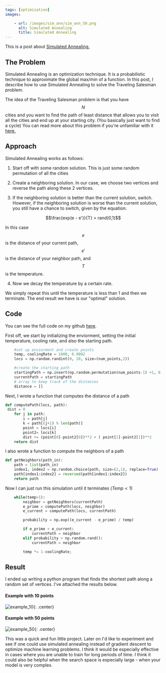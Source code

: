 ```yaml
---
tags: [optimization]
images:

    - url: /images/sim_ann/sim_ann_50.png
      alt: Simulated Annealing
      title: Simulated Annealing
---
```


This is a post about [Simulated Annealing.](https://en.wikipedia.org/wiki/Simulated_annealing)

## The Problem
Simulated Annealing is an optimization technique. It is a probabilistic technique to approximate the global max/min of a function. In this post, I describe how to use Simulated Annealing to solve the Traveling Salesman problem.
<!--more-->

The idea of the Traveling Salesman problem is that you have $$N$$ cities and you want to find the path of least distance that allows you to visit all the cities and end up at your starting city. (You basically just want to find a cycle) You can read more about this problem if you're unfamiliar with it [here.](https://simple.wikipedia.org/wiki/Travelling_salesman_problem)

## Approach
Simulated Annealing works as follows:

1. Start off with some random solution. This is just some random permutation of all the cities

2. Create a neighboring solution. In our case, we choose two vertices and reverse the path along these 2 vertices.

3. If the neighboring solution is better than the current solution, switch. However, if the neighboring solution is worse than the current solution, you still have a chance to switch, given by the equation:

$$\frac{exp(e - e')}{T} > rand(0,1)$$

 In this case $$e$$ is the distance of your current path, $$e'$$ is the distance of your neighbor path, and $$T$$ is the temperature.


4. Now we decay the temperature by a certain rate.

We simply repeat this until the temperature is less than 1 and then we terminate. The end result we have is our "optimal" solution.

## Code
You can see the full code on my github [here](https://github.com/jcaip/simulated_annealing).

First off, we start by initializing the enviorment, setting the initial temperature, cooling rate, and also the starting path.

```python 
    #set up enviorment and create points
    temp, coolingRate = 1000, 0.0002
    locs = np.random.randint(0, 20, size=(num_points,2))

    #create the starting path
    startingPath = np.insert(np.random.permutation(num_points-1) +1, 0, 0)
    currentPath = startingPath
    # array to keep track of the distances
    distance = []
```

Next, I wrote a function that computes the distance of a path

```python
def computePath(locs, path):
 dist = 0 
    for j in path:
        i = path[j]
        k = path[(j+1) % len(path)]
        point = locs[i]
        point2= locs[k]
        dist += (point[0]-point2[0])**2 + ( point[1]-point2[1])**2
    return dist
```

I also wrote a function to compute the neighbors of a path

```python
def getNeighbors(path_in):
    path = list(path_in)
    index1, index2 = np.random.choice(path, size=(2,1), replace=True)
    path[index1:index2] = reversed(path[index1:index2])
    return path
```

Now I can just run this simulation until it terminates ($Temp < 1$)


```python
    while(temp>1):
        neighbor = getNeighbors(currentPath)
        e_prime = computePath(locs, neighbor)
        e_current = computePath(locs, currentPath)

        probability = np.exp((e_current - e_prime) / temp)

        if e_prime < e_current:
            currentPath = neighbor
        elif probability > np.random.rand():
            currentPath = neighbor

        temp *= 1-coolingRate;
```

## Result

I ended up writing a python program that finds the shortest path along a random set of vertices. I've attached the results below.

#### Example with 10 points
![example_10](https://jcaip.github.io/images/sim_ann/sim_ann_10.png){: .center}

#### Example with 50 points
![example_50](https://jcaip.github.io/images/sim_ann/sim_ann_50.png){: .center}

This was a quick and fun little project. Later on I'd like to experiment and see if one could use simulated annealing instead of gradient descent to optimize machine learning problems. I think it would be especially effective in cases where you are unable to train for long periods of time. I think it could also be helpful when the search space is especially large - when your model is very complex. 
    
    
